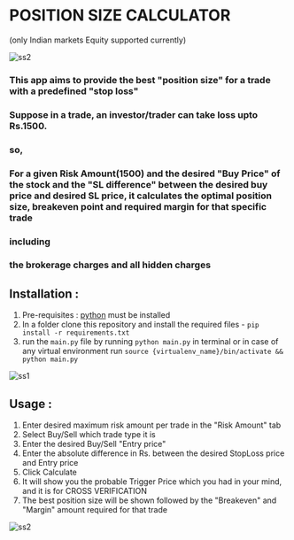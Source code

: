 # POSITION SIZE CALCULATOR

(only Indian markets Equity supported currently)


![ss2](https://user-images.githubusercontent.com/37045880/203510840-a0f33f59-83c8-4428-8d56-03e673b0227e.png)

### This app aims to provide the best "position size" for a trade with a predefined "stop loss"

### Suppose in a trade, an investor/trader can take loss upto Rs.1500.

### so,

### For a given Risk Amount(1500) and the desired "Buy Price" of the stock and the "SL difference" between the desired buy price and desired SL price, it calculates the optimal position size, breakeven point and required margin for that specific trade

### including

### the brokerage charges and all hidden charges

## Installation :

1. Pre-requisites : [python](https://www.python.org/downloads/) must be installed
2. In a folder clone this repository and install the required files - `pip install -r requirements.txt`
3. run the `main.py` file by running `python main.py` in terminal or in case of any virtual environment run `source {virtualenv_name}/bin/activate && python main.py`


![ss1](https://user-images.githubusercontent.com/37045880/203510385-396ad955-1240-4659-9aeb-ccf4030191ac.png)

## Usage :

1. Enter desired maximum risk amount per trade in the "Risk Amount" tab
2. Select Buy/Sell which trade type it is
3. Enter the desired Buy/Sell "Entry price"
4. Enter the absolute difference in Rs. between the desired StopLoss price and Entry price
5. Click Calculate
6. It will show you the probable Trigger Price which you had in your mind, and it is for CROSS VERIFICATION
7. The best position size will be shown followed by the "Breakeven" and "Margin" amount required for that trade

![ss2](https://user-images.githubusercontent.com/37045880/203510695-b1ef9e67-e0d6-4ad8-8ea6-630acdfcc56b.png)

